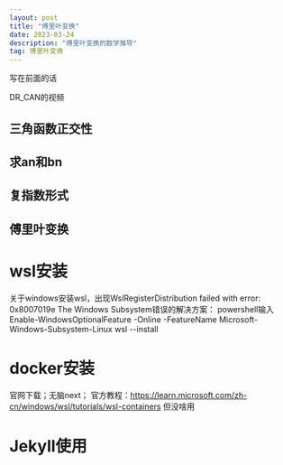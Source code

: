 ```yaml
---
layout: post
title: "傅里叶变换"
date: 2023-03-24
description: "傅里叶变换的数学推导"
tag: 傅里叶变换
---   
```

写在前面的话

DR_CAN的视频

## 三角函数正交性

## 求an和bn

## 复指数形式

## 傅里叶变换

# wsl安装
关于windows安装wsl，出现WslRegisterDistribution failed with error: 0x8007019e The Windows Subsystem错误的解决方案：
powershell输入Enable-WindowsOptionalFeature -Online -FeatureName Microsoft-Windows-Subsystem-Linux
wsl --install
# docker安装
官网下载；无脑next；
官方教程：https://learn.microsoft.com/zh-cn/windows/wsl/tutorials/wsl-containers 但没啥用
# Jekyll使用
